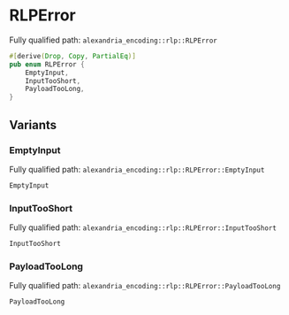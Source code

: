# RLPError

Fully qualified path: `alexandria_encoding::rlp::RLPError`

```rust
#[derive(Drop, Copy, PartialEq)]
pub enum RLPError {
    EmptyInput,
    InputTooShort,
    PayloadTooLong,
}
```

## Variants

### EmptyInput

Fully qualified path: `alexandria_encoding::rlp::RLPError::EmptyInput`

```rust
EmptyInput
```


### InputTooShort

Fully qualified path: `alexandria_encoding::rlp::RLPError::InputTooShort`

```rust
InputTooShort
```


### PayloadTooLong

Fully qualified path: `alexandria_encoding::rlp::RLPError::PayloadTooLong`

```rust
PayloadTooLong
```


